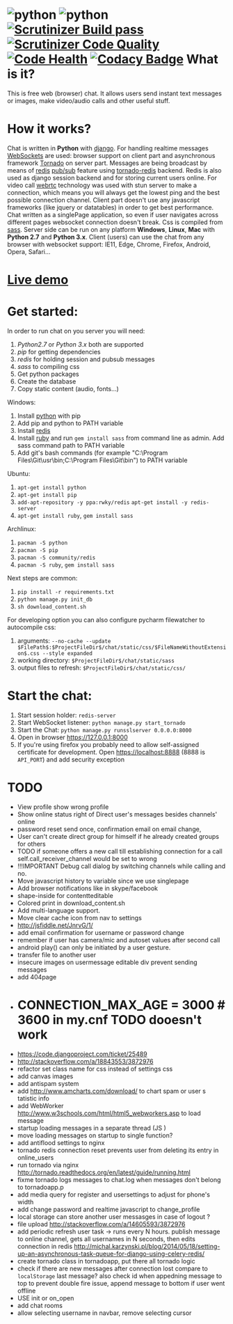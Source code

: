 ![python](https://img.shields.io/badge/python-2.7%2C%203.x-blue.svg) ![python](https://img.shields.io/badge/django-1.7--1.9-blue.svg) [![Scrutinizer Build pass](https://scrutinizer-ci.com/g/Deathangel908/djangochat/badges/build.png)](https://scrutinizer-ci.com/g/Deathangel908/djangochat) [![Scrutinizer Code Quality](https://scrutinizer-ci.com/g/Deathangel908/djangochat/badges/quality-score.png?b=master)](https://scrutinizer-ci.com/g/Deathangel908/djangochat/?branch=master) [![Code Health](https://landscape.io/github/Deathangel908/djangochat/master/landscape.svg?style=flat)](https://landscape.io/github/Deathangel908/djangochat/master) [![Codacy Badge](https://www.codacy.com/project/badge/b508fef8efba4a5f8b5e8411c0803af5)](https://www.codacy.com/public/nightmarequake/djangochat)
What is it?
==============
This is free web (browser) chat. It allows users send instant text messages or images, make video/audio calls and other useful stuff.

How it works?
==============
Chat is written in **Python** with [django](https://www.djangoproject.com/). For handling realtime messages [WebSockets](https://en.wikipedia.org/wiki/WebSocket) are used: browser support on client part and asynchronous framework [Tornado](http://www.tornadoweb.org/) on server part. Messages are being broadcast by means of [redis](http://redis.io/) [pub/sub](http://en.wikipedia.org/wiki/Publish%E2%80%93subscribe_pattern) feature using [tornado-redis](https://github.com/leporo/tornado-redis) backend. Redis is also used as django session backend and for storing current users online.  For video call [webrtc](https://webrtc.org/) technology was used with stun server to make a connection, which means you will always get the lowest ping and the best possible connection channel. Client part doesn't use any javascript frameworks (like jquery or datatables) in order to get best performance. Chat written as a singlePage application, so even if user navigates across different pages websocket connection doesn't break. Css is compiled from [sass](http://sass-lang.com/guide). Server side can be run on any platform **Windows**, **Linux**, **Mac** with **Python 2.7** and **Python 3.x**. Client (users) can use the chat from any browser with websocket support: IE11, Edge, Chrome, Firefox, Android, Opera, Safari...

[Live demo](http://pychat.org/)
================

Get started:
================
In order to run chat on you server you will need:
 1. *Python2.7* or *Python 3.x* both are supported
 2. *pip* for getting dependencies
 3. *redis* for holding session and pubsub messages
 4. *sass* to compiling css
 5. Get python packages
 6. Create the database
 7. Copy static content (audio, fonts...)

Windows:
 1. Install [python](https://www.python.org/downloads/) with pip 
 2. Add pip and python to PATH variable
 3. Install [redis](https://github.com/rgl/redis/downloads)
 4. Install [ruby](http://rubyinstaller.org/) and run `gem install sass` from command line as admin. Add sass command path to PATH variable
 5. Add git's bash commands (for example "C:\Program Files\Git\usr\bin;C:\Program Files\Git\bin") to PATH variable

Ubuntu:
 1. `apt-get install python`
 2. `apt-get install pip`
 3. `add-apt-repository -y ppa:rwky/redis` `apt-get install -y redis-server`
 4. `apt-get install ruby`, `gem install sass`

Archlinux:
 1. `pacman -S python`
 2. `pacman -S pip`
 3. `pacman -S community/redis`
 4. `pacman -S ruby`, `gem install sass`

Next steps are common:
 1. `pip install -r requirements.txt`
 2. `python manage.py init_db`
 3. `sh download_content.sh`

For developing option you can also configure pycharm filewatcher to autocompile css:
 1. arguments: `--no-cache --update $FilePath$:$ProjectFileDir$/chat/static/css/$FileNameWithoutExtension$.css --style expanded`
 2. working directory: `$ProjectFileDir$/chat/static/sass`
 3. output files to refresh: `$ProjectFileDir$/chat/static/css/`
 
Start the chat:
==============
 1. Start session holder: `redis-server`
 2. Start WebSocket listener: `python manage.py start_tornado`
 3. Start the Chat: `python manage.py runsslserver 0.0.0.0:8000`
 4. Open in browser [http*s*://127.0.0.1:8000](https://127.0.0.1:8000)
 5. If you're using firefox you probably need to allow self-assigned certificate for development. Open [https://localhost:8888](https://localhost:8888) (8888 is `API_PORT`) and add security exception

# TODO
* View profile show wrong profile
* Show online status right of Direct user's messages besides channels' online
* password reset send once, confirmation email on email change, 
* User can't create direct group for himself if he already created groups for others  
* TODO if someone offers a new call till establishing connection for a call self.call_receiver_channel would be set to wrong
* !!!IMPORTANT Debug call dialog by switching channels while calling and no.
* Move javascript history to variable since we use singlepage
* Add browser notifications like in skype/facebook
* shape-inside for contentteditable 
* Colored print in download_content.sh
* Add multi-language support. 
* Move clear cache icon from nav to settings
* http://jsfiddle.net/JnrvG/1/
* add email confirmation for username or password change
* remember if user has camera/mic and autoset values after second call
* android play() can only be initiated by a user gesture.
* transfer file to another user
* insecure images on usermessage editable div prevent sending messages
* add 404page
* # CONNECTION_MAX_AGE = 3000  # 3600 in my.cnf TODO dooesn't work
* https://code.djangoproject.com/ticket/25489
* http://stackoverflow.com/a/18843553/3872976
* refactor set class name for css instead of settings css
* add canvas images 
* add antispam system
* add http://www.amcharts.com/download/ to chart spam or user s  tatistic info
* add WebWorker http://www.w3schools.com/html/html5_webworkers.asp to load message
* startup loading messages in a separate thread (JS )
* move loading messages on startup to single function? 
* add antiflood settings to nginx
* tornado redis connection reset prevents user from deleting its entry in online_users
* run tornado via nginx http://tornado.readthedocs.org/en/latest/guide/running.html
* fixme tornado logs messages to chat.log when messages don't belong to tornadoapp.p
* add media query for register and usersettings to adjust for phone's width
* add change password and realtime javascript to change_profile
* local storage can store another user messasges in case of logout ?
* file upload http://stackoverflow.com/a/14605593/3872976
* add periodic refresh user task -> runs every N hours. publish message to online channel, gets all usernames in N seconds, then edits connection in redis http://michal.karzynski.pl/blog/2014/05/18/setting-up-an-asynchronous-task-queue-for-django-using-celery-redis/
* create tornado class in tornadoapp, put there all tornado logic
*  check if there are new messages after connection lost compare to `localStorage` last message?
 also check id when appedning message to top to prevent double fire issue, append message to bottom if user went offline
* USE init or on_open
* add chat rooms
* allow selecting username in navbar, remove selecting cursor 
